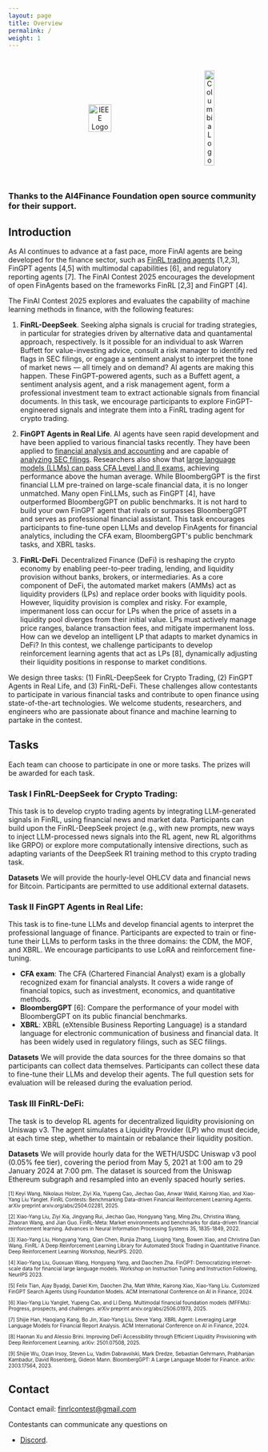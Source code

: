 ```yaml
---
layout: page
title: Overview
permalink: /
weight: 1
---
```


<div style="text-align: center; display: flex; width: 100%; justify-content: space-evenly; align-items: center; gap: 1em; padding: 2em">
  <img style="width: 30%;" src="https://github.com/Open-Finance-Lab/FinRL_Contest_2025/blob/main/docs/assets/logos/ieee-logo.png?raw=true" alt="IEEE Logo">
  <img style="width: 20%;" src="https://github.com/Open-Finance-Lab/FinRL_Contest_2025/blob/main/docs/assets/logos/columbiau.jpeg?raw=true" alt="Columbia Logo">
</div>

### Thanks to the AI4Finance Foundation open source community for their support.

## Introduction

As AI continues to advance at a fast pace, more FinAI agents are being developed for the finance sector, such as [FinRL trading agents](https://berylventures.com/spotlights) [1,2,3], FinGPT agents [4,5] with multimodal capabilities [6], and regulatory reporting agents [7]. The FinAI Contest 2025 encourages the development of open FinAgents based on the frameworks FinRL [2,3] and FinGPT [4].


The FinAI Contest 2025 explores and evaluates the capability of machine learning methods in finance, with the following features:
1. **FinRL-DeepSeek**. Seeking alpha signals is crucial for trading strategies, in particular for strategies driven by alternative data and quantamental approach, respectively. Is it possible for an individual to ask Warren Buffett for value-investing advice, consult a risk manager to identify red flags in SEC filings, or engage a sentiment analyst to interpret the tone of market news — all timely and on demand?  AI agents are making this happen. These FinGPT-powered agents, such as a Buffett agent, a sentiment analysis agent, and a risk management agent, form a professional investment team to extract actionable signals from financial documents. In this task, we encourage participants to explore FinGPT-engineered signals and integrate them into a FinRL trading agent for crypto trading.
2. **FinGPT Agents in Real Life**. AI agents have seen rapid development and have been applied to various financial tasks recently. They have been applied to [financial analysis and accounting](https://openai.com/solutions/ai-for-finance/) and are capable of [analyzing SEC filings](https://fintool.com/press/fintool-outperforms-analysts-sec-filings). Researchers also show that [large language models (LLMs) can pass CFA Level I and II exams](https://aclanthology.org/2024.emnlp-industry.80/), achieving performance above the human average. While BloombergGPT is the first financial LLM pre-trained on large-scale financial data, it is no longer unmatched. Many open FinLLMs, such as FinGPT [4], have outperformed BloombergGPT on public benchmarks. It is not hard to build your own FinGPT agent that rivals or surpasses BloombergGPT and serves as professional financial assistant. This task encourages participants to fine-tune open LLMs and develop FinAgents for financial analytics, including the CFA exam, BloombergGPT's public benchmark tasks, and XBRL tasks.


3. **FinRL-DeFi**. Decentralized Finance (DeFi) is reshaping the crypto economy by enabling peer-to-peer trading, lending, and liquidity provision without banks, brokers, or intermediaries. As a core component of DeFi, the automated market makers (AMMs) act as liquidity providers (LPs) and replace order books with liquidity pools. However, liquidity provision is complex and risky. For example, impermanent loss can occur for LPs when the price of assets in a liquidity pool diverges from their initial value. LPs must actively manage price ranges, balance transaction fees, and mitigate impermanent loss. How can we develop an intelligent LP that adapts to market dynamics in DeFi? In this contest, we challenge participants to develop reinforcement learning agents that act as LPs [8], dynamically adjusting their liquidity positions in response to market conditions. 

We design three tasks: (1) FinRL-DeepSeek for Crypto Trading, (2) FinGPT Agents in Real Life, and (3) FinRL-DeFi. These challenges allow contestants to participate in various financial tasks and contribute to open finance using state-of-the-art technologies. We welcome students, researchers, and engineers who are passionate about finance and machine learning to partake in the contest.

## Tasks
Each team can choose to participate in one or more tasks. The prizes will be awarded for each task.

### Task I FinRL-DeepSeek for Crypto Trading:
This task is to develop crypto trading agents by integrating LLM-generated signals in FinRL, using financial news and market data. Participants can build upon the FinRL-DeepSeek project (e.g., with new prompts, new ways to inject LLM-processed news signals into the RL agent, new RL algorithms like GRPO) or explore more computationally intensive directions, such as adapting variants of the DeepSeek R1 training method to this crypto trading task.

**Datasets**
We will provide the hourly-level OHLCV data and financial news for Bitcoin. Participants are permitted to use additional external datasets.


### Task II FinGPT Agents in Real Life:
This task is to fine-tune LLMs and develop financial agents to interpret the professional language of finance. Participants are expected to train or fine-tune their LLMs to perform tasks in the three domains: the CDM, the MOF, and XBRL. We encourage participants to use LoRA and reinforcement fine-tuning.
* **CFA exam**: The CFA (Chartered Financial Analyst) exam is a globally recognized exam for financial analysts. It covers a wide range of financial topics, such as investment, economics, and quantitative methods.
* **BloombergGPT** [6]: Compare the performance of your model with BloombergGPT on its public financial benchmarks.
* **XBRL**: XBRL (eXtensible Business Reporting Language) is a standard language for electronic communication of business and financial data. It has been widely used in regulatory filings, such as SEC filings.

**Datasets**
We will provide the data sources for the three domains so that participants can collect data themselves. Participants can collect these data to fine-tune their LLMs and develop their agents. The full question sets for evaluation will be released during the evaluation period.


### Task III FinRL-DeFi:
The task is to develop RL agents for decentralized liquidity provisioning on Uniswap v3. The agent simulates a Liquidity Provider (LP) who must decide, at each time step, whether to maintain or rebalance their liquidity position. 

**Datasets**
We will provide hourly data for the WETH/USDC Uniswap v3 pool (0.05% fee tier), covering the period from May 5, 2021 at 1:00 am to 29 January 2024 at 7:00 pm. The dataset is sourced from the Uniswap Ethereum subgraph and resampled into an evenly spaced hourly series.


<p style="font-size: 10px;">
[1] Keyi Wang, Nikolaus Holzer, Ziyi Xia, Yupeng Cao, Jiechao Gao, Anwar Walid, Kairong Xiao, and  Xiao-Yang Liu Yanglet. FinRL Contests: Benchmarking Data-driven Financial Reinforcement Learning Agents. arXiv preprint arxiv.org/abs/2504.02281, 2025.
</p>
<p style="font-size: 10px;">
[2] Xiao-Yang Liu, Ziyi Xia, Jingyang Rui, Jiechao Gao, Hongyang Yang, Ming Zhu, Christina Wang, Zhaoran Wang, and Jian Guo. FinRL-Meta: Market environments and benchmarks for data-driven financial reinforcement learning. Advances in Neural Information Processing Systems 35, 1835-1849, 2022.
</p>
<p style="font-size: 10px;">
[3] Xiao-Yang Liu, Hongyang Yang, Qian Chen, Runjia Zhang, Liuqing Yang, Bowen Xiao, and Christina Dan Wang. FinRL: A Deep Reinforcement Learning Library for Automated Stock Trading in Quantitative Finance. Deep Reinforcement Learning Workshop, NeurIPS. 2020.
</p>
<p style="font-size: 10px;">
[4] Xiao-Yang Liu, Guoxuan Wang, Hongyang Yang, and Daochen Zha. FinGPT: Democratizing internet-scale data for financial large language models. Workshop on Instruction Tuning and Instruction Following, NeurIPS 2023.
</p>
<p style="font-size: 10px;">
[5] Felix Tian, Ajay Byadgi, Daniel Kim, Daochen Zha, Matt White, Kairong Xiao, Xiao-Yang Liu. Customized FinGPT Search Agents Using Foundation Models. ACM International Conference on AI in Finance, 2024.
</p>
<p style="font-size: 10px;">
[6] Xiao-Yang Liu Yanglet, Yupeng Cao, and Li Deng. Multimodal financial foundation models (MFFMs): Progress, prospects, and challenges.  arXiv preprint arxiv.org/abs/2506.01973, 2025.
</p>
<p style="font-size: 10px;">
[7] Shijie Han, Haoqiang Kang, Bo Jin, Xiao-Yang Liu, Steve Yang. XBRL Agent: Leveraging Large Language Models for Financial Report Analysis. ACM International Conference on AI in Finance, 2024.
</p>
<p style="font-size: 10px;">
[8] Haonan Xu and Alessio Brini. Improving DeFi Accessibility through Efficient Liquidity Provisioning with Deep Reinforcement Learning. arXiv: 2501.07508, 2025.
</p>
<p style="font-size: 10px;">
[9] Shijie Wu, Ozan Irsoy, Steven Lu, Vadim Dabravolski, Mark Dredze, Sebastian Gehrmann, Prabhanjan Kambadur, David Rosenberg, Gideon Mann. BloombergGPT: A Large Language Model for Finance. arXiv: 2303.17564, 2023.
</p>

## Contact
Contact email: [finrlcontest@gmail.com](mailto:finrlcontest@gmail.com)

Contestants can communicate any questions on 
* [Discord](https://discord.gg/dJY5cKzmkv).




